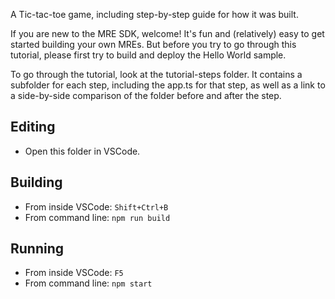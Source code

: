 A Tic-tac-toe game, including step-by-step guide for how it was built.

If you are new to the MRE SDK, welcome! It's fun and (relatively)
easy to get started building your own MREs. But before you try to go 
through this tutorial, please first try to build and deploy the Hello 
World sample.

To go through the tutorial, look at the tutorial-steps folder. It 
contains a subfolder for each step, including the app.ts for that 
step, as well as a link to a side-by-side comparison of the folder
before and after the step.


## Editing

* Open this folder in VSCode.

## Building

* From inside VSCode: `Shift+Ctrl+B`
* From command line: `npm run build`

## Running

* From inside VSCode: `F5`
* From command line: `npm start`
